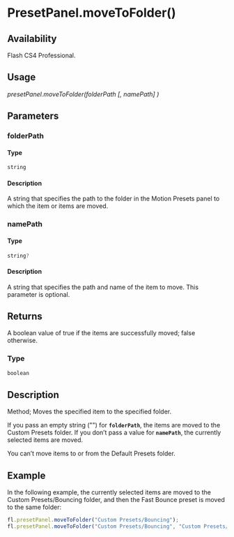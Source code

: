 # PresetPanel.moveToFolder()

## Availability

Flash CS4 Professional.

## Usage

*presetPanel.moveToFolder(folderPath [, namePath] )*

## Parameters

### **folderPath**

#### Type

```typescript
string
```

#### Description

A string that specifies the path to the folder in the Motion Presets panel to which the item or items are moved.

### **namePath**

#### Type

```typescript
string?
```

#### Description

A string that specifies the path and name of the item to move. This parameter is optional.

## Returns

A boolean value of true if the items are successfully moved; false otherwise.

### Type

```typescript
boolean
```

## Description

Method; Moves the specified item to the specified folder.

If you pass an empty string ("") for **`folderPath`**, the items are moved to the Custom Presets folder. If you don’t pass a value for **`namePath`**, the currently selected items are moved.

You can’t move items to or from the Default Presets folder.

## Example

In the following example, the currently selected items are moved to the Custom Presets/Bouncing folder, and then the Fast Bounce preset is moved to the same folder:

```javascript
fl.presetPanel.moveToFolder("Custom Presets/Bouncing");
fl.presetPanel.moveToFolder("Custom Presets/Bouncing", "Custom Presets/Fast Bounce");
```
